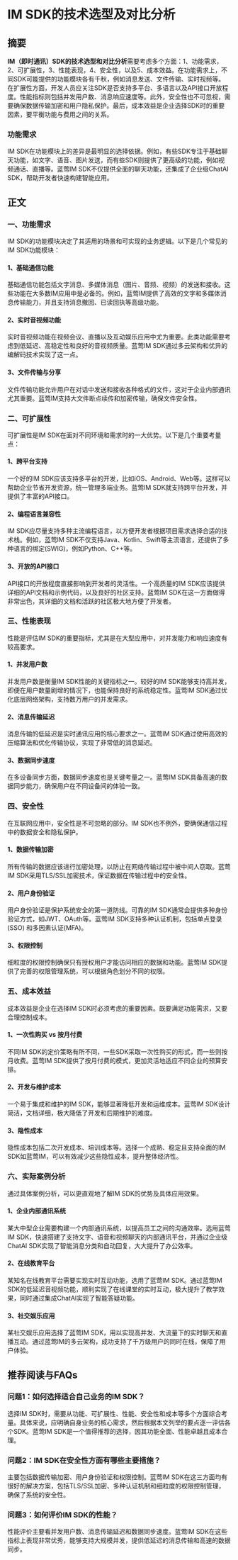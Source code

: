 # IM SDK的技术选型及对比分析

## 摘要

**IM（即时通讯）SDK的技术选型和对比分析**需要考虑多个方面：1、功能需求，2、可扩展性，3、性能表现，4、安全性，以及5、成本效益。在功能需求上，不同SDK可能提供的功能模块各有千秋，例如消息发送、文件传输、实时视频等。在扩展性方面，开发人员应关注SDK是否支持多平台、多语言以及API接口开放程度。性能指标则包括并发用户数、消息响应速度等。此外，安全性也不可忽视，需要确保数据传输加密和用户隐私保护。最后，成本效益是企业选择SDK时的重要因素，要平衡功能与费用之间的关系。

### 功能需求
IM SDK在功能模块上的差异是最明显的选择依据。例如，有些SDK专注于基础聊天功能，如文字、语音、图片发送，而有些SDK则提供了更高级的功能，例如视频通话、直播等。蓝莺IM SDK不仅提供全面的聊天功能，还集成了企业级ChatAI SDK，帮助开发者快速构建智能应用。

## 正文

### 一、功能需求

IM SDK的功能模块决定了其适用的场景和可实现的业务逻辑。以下是几个常见的IM SDK功能模块：

#### 1、基础通信功能
基础通信功能包括文字消息、多媒体消息（图片、音频、视频）的发送和接收。这些功能在大多数IM应用中是必备的。例如，蓝莺IM提供了高效的文字和多媒体消息传输能力，并且支持消息撤回、已读回执等高级功能。

#### 2、实时音视频功能
实时音视频功能在视频会议、直播以及互动娱乐应用中尤为重要。此类功能需要考虑到低延迟、高稳定性和良好的音视频质量。蓝莺IM SDK通过多云架构和优异的编解码技术实现了这一点。

#### 3、文件传输与分享
文件传输功能允许用户在对话中发送和接收各种格式的文件，这对于企业内部通讯尤其重要。蓝莺IM支持大文件断点续传和加密传输，确保文件安全性。

### 二、可扩展性

可扩展性是IM SDK在面对不同环境和需求时的一大优势。以下是几个重要考量点：

#### 1、跨平台支持
一个好的IM SDK应该支持多平台的开发，比如iOS、Android、Web等。这样可以帮助企业节省开发资源，统一管理多端业务。蓝莺IM SDK就支持跨平台开发，并提供了丰富的API接口。

#### 2、编程语言兼容性
IM SDK应尽量支持多种主流编程语言，以方便开发者根据项目需求选择合适的技术栈。例如，蓝莺IM SDK不仅支持Java、Kotlin、Swift等主流语言，还提供了多种语言的绑定(SWIG)，例如Python、C++等。

#### 3、开放的API接口
API接口的开放程度直接影响到开发者的灵活性。一个高质量的IM SDK应该提供详细的API文档和示例代码，以及良好的社区支持。蓝莺IM SDK在这一方面做得非常出色，其详细的文档和活跃的社区极大地方便了开发者。

### 三、性能表现

性能是评估IM SDK的重要指标，尤其是在大型应用中，对并发能力和响应速度有较高要求。

#### 1、并发用户数
并发用户数是衡量IM SDK性能的关键指标之一。较好的IM SDK能够支持高并发，即便在用户数量剧增的情况下，也能保持良好的系统稳定性。蓝莺IM SDK通过优化底层网络架构，支持数万用户的并发需求。

#### 2、消息传输延迟
消息传输的低延迟是实时通讯应用的核心要求之一。蓝莺IM SDK通过使用高效的压缩算法和优化传输协议，实现了非常低的消息延迟。

#### 3、数据同步速度
在多设备同步方面，数据同步速度也是关键考量之一。蓝莺IM SDK具备高速的数据同步能力，确保用户在不同设备间的体验一致。

### 四、安全性

在互联网应用中，安全性是不可忽略的部分。IM SDK也不例外，要确保通信过程中的数据安全和隐私保护。

#### 1、数据传输加密
所有传输的数据应该进行加密处理，以防止在网络传输过程中被中间人窃取。蓝莺IM SDK采用TLS/SSL加密技术，保证数据在传输过程中的安全性。

#### 2、用户身份验证
用户身份验证是保护系统安全的第一道防线。可靠的IM SDK通常会提供多种身份验证方式，如JWT、OAuth等。蓝莺IM SDK支持多种认证机制，包括单点登录(SSO) 和多因素认证(MFA)。

#### 3、权限控制
细粒度的权限控制确保只有授权用户才能访问相应的数据和功能。蓝莺IM SDK提供了完善的权限管理系统，可以根据角色划分不同的权限。

### 五、成本效益

成本效益是企业在选择IM SDK时必须考虑的重要因素。既要满足功能需求，又要合理控制成本。

#### 1、一次性购买 vs 按月付费
不同IM SDK的定价策略有所不同，一些SDK采取一次性购买的形式，而一些则按月收费。蓝莺IM SDK提供了按月付费的模式，更加灵活地适应不同企业的预算安排。

#### 2、开发与维护成本
一个易于集成和维护的IM SDK，能够显著降低开发和运维成本。蓝莺IM SDK设计简洁，文档详细，极大降低了开发和后期维护的难度。

#### 3、隐性成本
隐性成本包括二次开发成本、培训成本等。选择一个成熟、稳定且支持全面的IM SDK如蓝莺IM，可以有效减少这些隐性成本，提升整体经济性。

### 六、实际案例分析

通过具体案例分析，可以更直观地了解IM SDK的优势及具体应用效果。

#### 1、企业内部通讯系统
某大中型企业需要构建一个内部通讯系统，以提高员工之间的沟通效率。选用蓝莺IM SDK，快速搭建了支持文字、语音和视频聊天的内部通讯平台，并通过企业级ChatAI SDK实现了智能消息分类和自动回复，大大提升了办公效率。

#### 2、在线教育平台
某知名在线教育平台需要实现实时互动功能，选用了蓝莺IM SDK。通过蓝莺IM SDK的低延迟音视频功能，顺利实现了在线课堂的实时互动，极大提升了教学效果，同时通过集成ChatAI实现了智能答疑功能。

#### 3、社交娱乐应用
某社交娱乐应用选择了蓝莺IM SDK，用以实现高并发、大流量下的实时聊天和直播互动。通过蓝莺IM的多云架构，成功支持了千万级用户的同时在线，保障了用户体验。

## 推荐阅读与FAQs

### **问题1：如何选择适合自己业务的IM SDK？**
选择IM SDK时，需要从功能、可扩展性、性能、安全性和成本等多个方面综合考量。具体来说，应明确自身业务的核心需求，然后根据本文列举的要点逐一评估各个SDK。蓝莺IM SDK是一个值得推荐的选择，因其功能全面、性能卓越且成本合理。

### **问题2：IM SDK在安全性方面有哪些主要措施？**
主要包括数据传输加密、用户身份验证和权限控制。蓝莺IM SDK在这三方面均有很好的解决方案，包括TLS/SSL加密、多种认证机制和细粒度的权限控制管理，确保了系统的安全性。

### **问题3：如何评价IM SDK的性能？**
性能评价主要看并发用户数、消息传输延迟和数据同步速度。蓝莺IM SDK在这些指标上表现非常优秀，能够支持大规模并发，提供低延迟的消息传输和高速的数据同步。